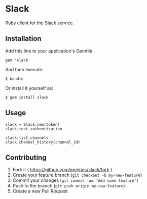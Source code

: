 # Slack

Ruby client for the Slack service.

## Installation

Add this line to your application's Gemfile:

    gem 'slack'

And then execute:

    $ bundle

Or install it yourself as:

    $ gem install slack

## Usage

    slack = Slack.new(token)
    slack.test_authentication

    slack.list_channels
    slack.channel_history(channel_id)



## Contributing

1. Fork it ( https://github.com/jperkins/slack/fork )
2. Create your feature branch (`git checkout -b my-new-feature`)
3. Commit your changes (`git commit -am 'Add some feature'`)
4. Push to the branch (`git push origin my-new-feature`)
5. Create a new Pull Request
